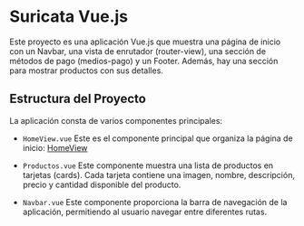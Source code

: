 # Suricata Vue.js

Este proyecto es una aplicación Vue.js que muestra una página de inicio con un Navbar, una vista de enrutador (router-view), una sección de métodos de pago (medios-pago) y un Footer. Además, hay una sección para mostrar productos con sus detalles.
## Estructura del Proyecto
La aplicación consta de varios componentes principales:
* `HomeView.vue`
 Este es el componente principal que organiza la página de inicio: [HomeView](./src/App.vue)
* `Productos.vue`
  Este componente muestra una lista de productos en tarjetas (cards). Cada tarjeta contiene una imagen, nombre, descripción, precio y cantidad disponible del producto.

* `Navbar.vue`
Este componente proporciona la barra de navegación de la aplicación, permitiendo al usuario navegar entre diferentes rutas.



